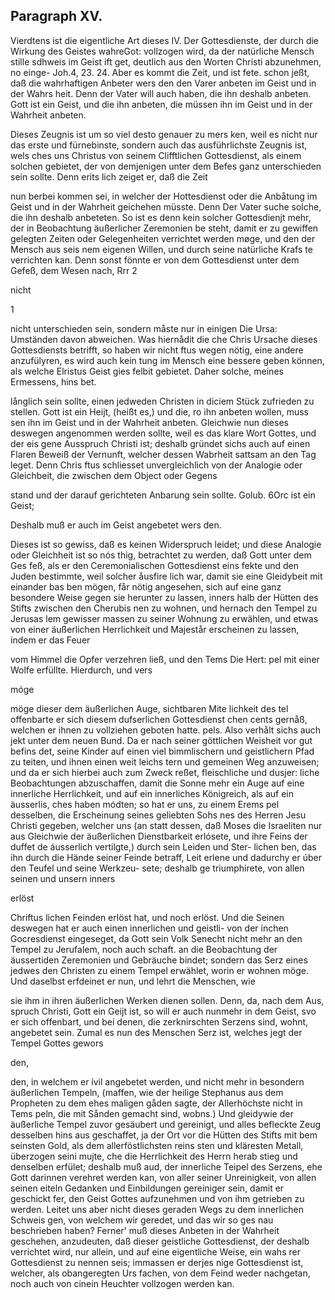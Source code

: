 

<!-- Seite 523 -->
Paragraph  XV.
--------------

Vierdtens ist die eigentliche Art dieses IV. Der
Gottesdienste, der durch die Wirkung des Geistes wahreGot:
vollzogen wird, da der natürliche Mensch stille sdhweis im Geist ift
 get, deutlich aus den Worten Christi abzunehmen, no einge-
Joh.4, 23. 24. Aber es kommt die Zeit, und ist fete.
schon jeßt, daß die wahrhaftigen Anbeter wers
den den Varer anbeten im Geist und in der Wahrs
heit. Denn der Vater will auch haben, die ihn
deshalb anbeten. Gott ist ein Geist, und die ihn
anbeten, die müssen ihn im Geist und in der
Wahrheit anbeten.

  Dieses Zeugnis ist um so viel desto genauer zu mers
ken, weil es nicht nur das erste und fürnebinste,
sondern auch das ausführlichste Zeugnis ist, wels
ches uns Christus von seinem Clifftlichen Gottesdienst,
als einem solchen gebietet, der von demjenigen unter
dem Befes ganz unterschieden sein sollte. Denn erits
lich zeiget er, daß die Zeit

nun berbei kommen sei, in welcher der Hottesdienst oder die Anbåtung im Geist und in der Wahrheit geichehen müsste. Denn Der Vater suche solche, die ihn deshalb anbeteten. So ist es denn kein solcher Gottesdienjt mehr, der in Beobachtung äußerlicher Zeremonien be steht, damit er zu gewiffen gelegten Zeiten oder Gelegenheiten verrichtet werden møge, und den der Mensch aus seis nem eigenen Willen, und durch seine natürliche Krafs te verrichten kan. Denn sonst fönnte er von dem Gottesdienst unter dem Gefeß, dem Wesen nach, Rrr 2

nicht

1
<!-- Seite 524 -->
nicht unterschieden sein, sondern måste nur in einigen Die Ursa: Umständen davon abweichen. Was hiernådit die che Chris Ursache dieses Gottesdiensts betrifft, so haben wir nicht ftus wegen nötig, eine andere anzufülyren, es wird auch kein tung im Mensch eine bessere geben können, als welche Elristus Geist gies felbit gebietet. Daher solche, meines Ermessens, hins bet.

långlich sein sollte, einen jedweden Christen in diciem Stück zufrieden zu stellen. Gott ist ein Heijt, (heißt es,) und die, ro ihn anbeten wollen, muss sen ihn im Geist und in der Wahrheit anbeten. Gleichwie nun dieses deswegen angenommen werden sollte, weil es das klare Wort Gottes, und der eis gene Ausspruch Christi ist; deshalb gründet sichs auch auf einen Flaren Beweiß der Vernunft, welcher dessen Wabrheit sattsam an den Tag leget. Denn Chris ftus schliesset unvergleichlich von der Analogie oder Gleichbeit, die zwischen dem Object oder Gegens

stand und der darauf gerichteten Anbarung sein sollte. Golub. 6Orc ist ein Geist;

Deshalb
 muß er auch im Geist angebetet wers den.

Dieses ist so gewiss, daß es keinen Widerspruch leidet; und diese Analogie oder Gleichheit ist so nós thig, betrachtet zu werden, daß Gott unter dem Ges feß, als er den Ceremonialischen Gottesdienst eins fekte und den Juden bestimmte, weil solcher åusfire lich war, damit sie eine Gleidybeit mit einander bas ben mögen, får nötig angesehen, sich auf eine ganz besondere Weise gegen sie herunter zu lassen, inners halb der Hütten des Stifts zwischen den Cherubis nen zu wohnen, und hernach den Tempel zu Jerusas lem gewisser massen zu seiner Wohnung zu erwählen, und etwas von einer äußerlichen Herrlichkeit und Majestår erscheinen zu lassen, indem er das Feuer

vom Himmel die Opfer verzehren ließ, und den Tems Die Hert: pel mit einer Wolfe erfüllte. Hierdurch, und vers

móge

möge dieser dem äußerlichen Auge, sichtbaren Mite lichkeit des tel offenbarte er sich diesem dufserlichen Gottesdienst chen cents gernåß, welchen er ihnen zu vollziehen geboten hatte. pels. Also verhålt sichs auch jekt unter dem neuen Bund. Da er nach seiner göttlichen Weisheit vor gut befins det, seine Kinder auf einen viel bimmlischern und geistlichern Pfad zu teiten, und ihnen einen weit leichs tern und gemeinen Weg anzuweisen; und da er sich hierbei auch zum Zweck reßet, fleischliche und dusjer: liche Beobachtungen abzuschaffen, damit die Sonne mehr ein Auge auf eine innerliche Herrlichkeit, und auf ein innerliches Königreich, als auf ein äusserlis, ches haben módten; so hat er uns, zu einem Erems pel desselben, die Erscheinung seines geliebten Sohs nes des Herren Jesu Christi gegeben, welcher uns (an statt dessen, daß Moses die Israeliten nur aus Gleichwie der äußerlichen Dienstbarkeit erlósete, und ihre Feins der duffet de áusserlich vertilgte,) durch sein Leiden und Ster- lichen ben, das ihn durch die Hände seiner Feinde betraff, Leit erlene und dadurchy er úber den Teufel und seine Werkzeu- sete; deshalb ge triumphirete, von allen seinen und unsern inners

erlöst

Chriftus lichen Feinden erlöst hat, und noch erlöst. Und die Seinen deswegen hat er auch einen innerlichen und geistli- von der inchen Gocresdienst eingeseget, da Gott sein Volk Senecht nicht mehr an den Tempel zu Jerufalem, noch auch schaft. an die Beobachtung der äussertiden Zeremonien und Gebräuche bindet; sondern das Serz eines jedwes den Christen zu einem Tempel erwählet, worin er wohnen möge. Und daselbst erfdeinet er nun, und lehrt die Menschen, wie

sie ihm in ihren äußerlichen Werken dienen sollen. Denn, da, nach dem Aus, spruch Christi, Gott ein Geijt ist, so will er auch nunmehr in dem Geist, svo er sich offenbart, und bei denen, die zerknirschten Serzens sind, wohnt, angebetet sein. Zumal es nun des Menschen Serz ist, welches jegt der Tempel Gottes gewors

den,
<!-- Seite 526 -->
den, in welchem er ívil angebetet werden, und nicht mehr in besondern äußerlichen Tempeln, (maffen, wie der heilige Stephanus aus dem Propheten zu dem ehes maligen gåden sagte, der Allerhöchste nicht in Tems peln, die mit Sånden gemacht sind, wobns.) Und gleidywie der äußerliche Tempel zuvor gesäubert und gereinigt, und alles befleckte Zeug desselben hins aus geschaffet, ja der Ort vor die Hütten des Stifts mit bem seinsten Gold, als dem allerföstlichsten reins sten und kläresten Metall, überzogen seini mujte, che die Herrlichkeit des Herrn herab stieg und denselben erfület; deshalb muß aud, der innerliche Teipel des Serzens, ehe Gott darinnen verehret werden kan, von aller seiner Unreinigkeit, von allen seinen eiteln Gedanken und Einbildungen gereiniger sein, damit er geschickt fer, den Geist Gottes aufzunehmen und von ihm getrieben zu werden. Leitet uns aber nicht dieses geraden Wegs zu dem innerlichen Schweis gen, von welchem wir geredet, und das wir so ges nau beschrieben haben? Ferner' muß dieses Anbeten in der Wahrheit geschehen, anzudeuten, daß dieser geistliche Gottesdienst, der deshalb verrichtet wird, nur allein, und auf eine eigentliche Weise, ein wahs rer Gottesdienst zu nennen seis; immassen er derjes nige Gottesdienst ist, welcher, als obangeregten Urs fachen, von dem Feind weder nachgetan, noch auch von cinein Heuchter vollzogen werden kan.
